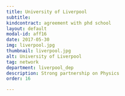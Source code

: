 ```yaml
---
title: University of Liverpool
subtitle: 
kindcontract: agreement with phd school
layout: default
modal-id: aff16
date: 2017-05-30
img: liverpool.jpg
thumbnail: liverpool.jpg
alt: University of Liverpool
tag: network
department: liverpool_dep
description: Strong partnership on Physics
order: 16

---
```

